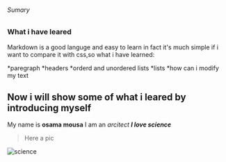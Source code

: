 ###### Sumary
### What i have leared

Markdown is a good languge and easy to learn in fact it's much simple if i want to compare it with css,so what i have learned:

*paregraph
*headers
*orderd and unordered lists
*lists
*how can i modify my text

## Now i will show some of what i leared by introducing myself
My name is **osama mousa**
I am an *arcitect*
***I love science***
>Here a pic

![science](https://www.for9a.com/images/blog/2019/05/26/640x360-3chilliwack-scienceworldontheroad.png)
